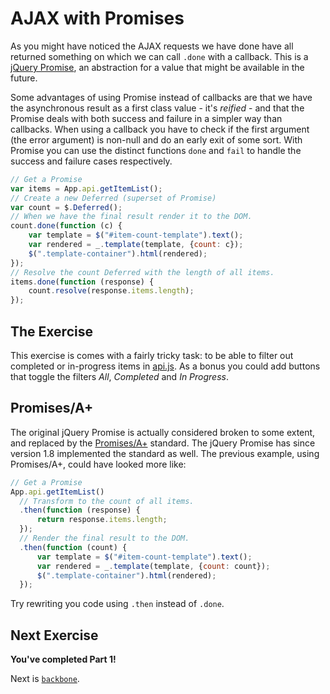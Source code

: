 # AJAX with Promises

As you might have noticed the AJAX requests we have done have all returned
something on which we can call `.done` with a callback. This is a [jQuery
Promise](http://api.jquery.com/Types/#Promise), an abstraction for a value
that might be available in the future.

Some advantages of using Promise instead of callbacks are that we have
the asynchronous result as a first class value - it's *reified* - and
that the Promise deals with both success and failure in a simpler way
than callbacks. When using a callback you have to check if the first argument
(the error argument) is non-null and do an early exit of some sort. With
Promise you can use the distinct functions `done` and `fail` to handle the
success and failure cases respectively.

```javascript
// Get a Promise
var items = App.api.getItemList();
// Create a new Deferred (superset of Promise)
var count = $.Deferred();
// When we have the final result render it to the DOM.
count.done(function (c) {
    var template = $("#item-count-template").text();
    var rendered = _.template(template, {count: c});
    $(".template-container").html(rendered);
});
// Resolve the count Deferred with the length of all items.
items.done(function (response) {
    count.resolve(response.items.length);
});
```

## The Exercise

This exercise is comes with a fairly tricky task: to be able to filter out
completed or in-progress items in [api.js](js/api.js). As a bonus you could
add buttons that toggle the filters *All*, *Completed* and *In Progress*.

## Promises/A+

The original jQuery Promise is actually considered broken to some extent, and
replaced by the [Promises/A+](https://promisesaplus.com/) standard. The jQuery
Promise has since version 1.8 implemented the standard as well. The previous
example, using Promises/A+, could have looked more like:

```javascript
// Get a Promise
App.api.getItemList()
  // Transform to the count of all items.
  .then(function (response) {
      return response.items.length;
  });
  // Render the final result to the DOM.
  .then(function (count) {
      var template = $("#item-count-template").text();
      var rendered = _.template(template, {count: count});
      $(".template-container").html(rendered);
  });
```

Try rewriting you code using `.then` instead of `.done`.

## Next Exercise

**You've completed Part 1!**

Next is [`backbone`](../backbone).
